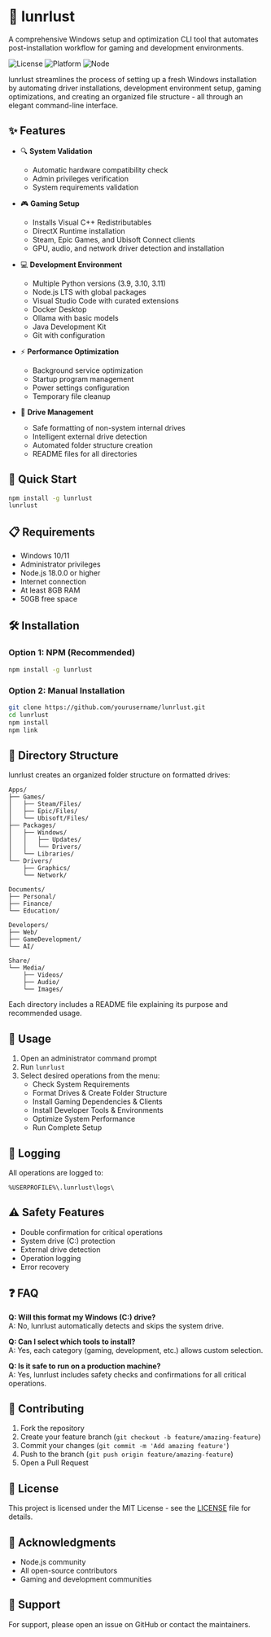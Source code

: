 # 🌟 lunrlust

A comprehensive Windows setup and optimization CLI tool that automates post-installation workflow for gaming and development environments.

![License](https://img.shields.io/badge/license-MIT-blue.svg)
![Platform](https://img.shields.io/badge/platform-Windows-brightgreen.svg)
![Node](https://img.shields.io/badge/node-%3E%3D18.0.0-brightgreen.svg)

lunrlust streamlines the process of setting up a fresh Windows installation by automating driver installations, development environment setup, gaming optimizations, and creating an organized file structure - all through an elegant command-line interface.

## ✨ Features

- 🔍 **System Validation**
  - Automatic hardware compatibility check
  - Admin privileges verification
  - System requirements validation

- 🎮 **Gaming Setup**
  - Installs Visual C++ Redistributables
  - DirectX Runtime installation
  - Steam, Epic Games, and Ubisoft Connect clients
  - GPU, audio, and network driver detection and installation

- 💻 **Development Environment**
  - Multiple Python versions (3.9, 3.10, 3.11)
  - Node.js LTS with global packages
  - Visual Studio Code with curated extensions
  - Docker Desktop
  - Ollama with basic models
  - Java Development Kit
  - Git with configuration

- ⚡ **Performance Optimization**
  - Background service optimization
  - Startup program management
  - Power settings configuration
  - Temporary file cleanup

- 💾 **Drive Management**
  - Safe formatting of non-system internal drives
  - Intelligent external drive detection
  - Automated folder structure creation
  - README files for all directories

## 🚀 Quick Start

```bash
npm install -g lunrlust
lunrlust
```

## 📋 Requirements

- Windows 10/11
- Administrator privileges
- Node.js 18.0.0 or higher
- Internet connection
- At least 8GB RAM
- 50GB free space

## 🛠️ Installation

### Option 1: NPM (Recommended)
```bash
npm install -g lunrlust
```

### Option 2: Manual Installation
```bash
git clone https://github.com/yourusername/lunrlust.git
cd lunrlust
npm install
npm link
```

## 📂 Directory Structure

lunrlust creates an organized folder structure on formatted drives:

```
Apps/
├── Games/
│   ├── Steam/Files/
│   ├── Epic/Files/
│   └── Ubisoft/Files/
├── Packages/
│   ├── Windows/
│   │   ├── Updates/
│   │   └── Drivers/
│   └── Libraries/
└── Drivers/
    ├── Graphics/
    └── Network/

Documents/
├── Personal/
├── Finance/
└── Education/

Developers/
├── Web/
├── GameDevelopment/
└── AI/

Share/
└── Media/
    ├── Videos/
    ├── Audio/
    └── Images/
```

Each directory includes a README file explaining its purpose and recommended usage.

## 🎯 Usage

1. Open an administrator command prompt
2. Run `lunrlust`
3. Select desired operations from the menu:
   - Check System Requirements
   - Format Drives & Create Folder Structure
   - Install Gaming Dependencies & Clients
   - Install Developer Tools & Environments
   - Optimize System Performance
   - Run Complete Setup

## 📝 Logging

All operations are logged to:
```
%USERPROFILE%\.lunrlust\logs\
```

## ⚠️ Safety Features

- Double confirmation for critical operations
- System drive (C:) protection
- External drive detection
- Operation logging
- Error recovery

## ❓ FAQ

**Q: Will this format my Windows (C:) drive?**  
A: No, lunrlust automatically detects and skips the system drive.

**Q: Can I select which tools to install?**  
A: Yes, each category (gaming, development, etc.) allows custom selection.

**Q: Is it safe to run on a production machine?**  
A: Yes, lunrlust includes safety checks and confirmations for all critical operations.

## 🤝 Contributing

1. Fork the repository
2. Create your feature branch (`git checkout -b feature/amazing-feature`)
3. Commit your changes (`git commit -m 'Add amazing feature'`)
4. Push to the branch (`git push origin feature/amazing-feature`)
5. Open a Pull Request

## 📜 License

This project is licensed under the MIT License - see the [LICENSE](LICENSE) file for details.

## 🙏 Acknowledgments

- Node.js community
- All open-source contributors
- Gaming and development communities

## 📮 Support

For support, please open an issue on GitHub or contact the maintainers.